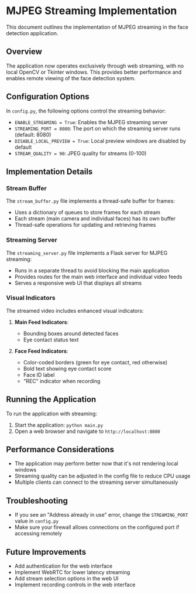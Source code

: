 # MJPEG Streaming Implementation

This document outlines the implementation of MJPEG streaming in the face detection application.

## Overview

The application now operates exclusively through web streaming, with no local OpenCV or Tkinter windows. This provides better performance and enables remote viewing of the face detection system.

## Configuration Options

In `config.py`, the following options control the streaming behavior:

- `ENABLE_STREAMING = True`: Enables the MJPEG streaming server
- `STREAMING_PORT = 8080`: The port on which the streaming server runs (default: 8080)
- `DISABLE_LOCAL_PREVIEW = True`: Local preview windows are disabled by default
- `STREAM_QUALITY = 90`: JPEG quality for streams (0-100)

## Implementation Details

### Stream Buffer

The `stream_buffer.py` file implements a thread-safe buffer for frames:

- Uses a dictionary of queues to store frames for each stream
- Each stream (main camera and individual faces) has its own buffer
- Thread-safe operations for updating and retrieving frames

### Streaming Server

The `streaming_server.py` file implements a Flask server for MJPEG streaming:

- Runs in a separate thread to avoid blocking the main application
- Provides routes for the main web interface and individual video feeds
- Serves a responsive web UI that displays all streams

### Visual Indicators

The streamed video includes enhanced visual indicators:

1. **Main Feed Indicators**:
   - Bounding boxes around detected faces
   - Eye contact status text

2. **Face Feed Indicators**:
   - Color-coded borders (green for eye contact, red otherwise)
   - Bold text showing eye contact score
   - Face ID label
   - "REC" indicator when recording

## Running the Application

To run the application with streaming:

1. Start the application: `python main.py`
2. Open a web browser and navigate to `http://localhost:8080`

## Performance Considerations

- The application may perform better now that it's not rendering local windows
- Streaming quality can be adjusted in the config file to reduce CPU usage
- Multiple clients can connect to the streaming server simultaneously

## Troubleshooting

- If you see an "Address already in use" error, change the `STREAMING_PORT` value in `config.py`
- Make sure your firewall allows connections on the configured port if accessing remotely

## Future Improvements

- Add authentication for the web interface
- Implement WebRTC for lower latency streaming
- Add stream selection options in the web UI
- Implement recording controls in the web interface